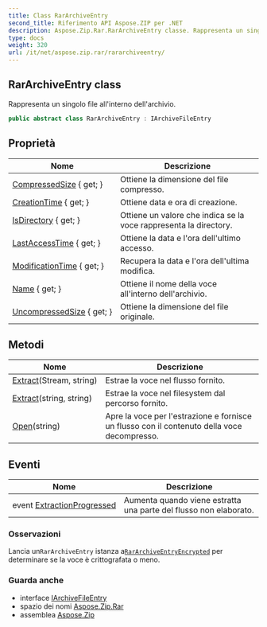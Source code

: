 ```yaml
---
title: Class RarArchiveEntry
second_title: Riferimento API Aspose.ZIP per .NET
description: Aspose.Zip.Rar.RarArchiveEntry classe. Rappresenta un singolo file allinterno dellarchivio.
type: docs
weight: 320
url: /it/net/aspose.zip.rar/rararchiveentry/
---
```

## RarArchiveEntry class

Rappresenta un singolo file all'interno dell'archivio.

```csharp
public abstract class RarArchiveEntry : IArchiveFileEntry
```

## Proprietà

| Nome | Descrizione |
| --- | --- |
| [CompressedSize](../../aspose.zip.rar/rararchiveentry/compressedsize/) { get; } | Ottiene la dimensione del file compresso. |
| [CreationTime](../../aspose.zip.rar/rararchiveentry/creationtime/) { get; } | Ottiene data e ora di creazione. |
| [IsDirectory](../../aspose.zip.rar/rararchiveentry/isdirectory/) { get; } | Ottiene un valore che indica se la voce rappresenta la directory. |
| [LastAccessTime](../../aspose.zip.rar/rararchiveentry/lastaccesstime/) { get; } | Ottiene la data e l'ora dell'ultimo accesso. |
| [ModificationTime](../../aspose.zip.rar/rararchiveentry/modificationtime/) { get; } | Recupera la data e l'ora dell'ultima modifica. |
| [Name](../../aspose.zip.rar/rararchiveentry/name/) { get; } | Ottiene il nome della voce all'interno dell'archivio. |
| [UncompressedSize](../../aspose.zip.rar/rararchiveentry/uncompressedsize/) { get; } | Ottiene la dimensione del file originale. |

## Metodi

| Nome | Descrizione |
| --- | --- |
| [Extract](../../aspose.zip.rar/rararchiveentry/extract/#extract_1)(Stream, string) | Estrae la voce nel flusso fornito. |
| [Extract](../../aspose.zip.rar/rararchiveentry/extract/#extract)(string, string) | Estrae la voce nel filesystem dal percorso fornito. |
| [Open](../../aspose.zip.rar/rararchiveentry/open/)(string) | Apre la voce per l'estrazione e fornisce un flusso con il contenuto della voce decompresso. |

## Eventi

| Nome | Descrizione |
| --- | --- |
| event [ExtractionProgressed](../../aspose.zip.rar/rararchiveentry/extractionprogressed/) | Aumenta quando viene estratta una parte del flusso non elaborato. |

### Osservazioni

Lancia un`RarArchiveEntry` istanza a[`RarArchiveEntryEncrypted`](../rararchiveentryencrypted/) per determinare se la voce è crittografata o meno.

### Guarda anche

* interface [IArchiveFileEntry](../../aspose.zip/iarchivefileentry/)
* spazio dei nomi [Aspose.Zip.Rar](../../aspose.zip.rar/)
* assemblea [Aspose.Zip](../../)


